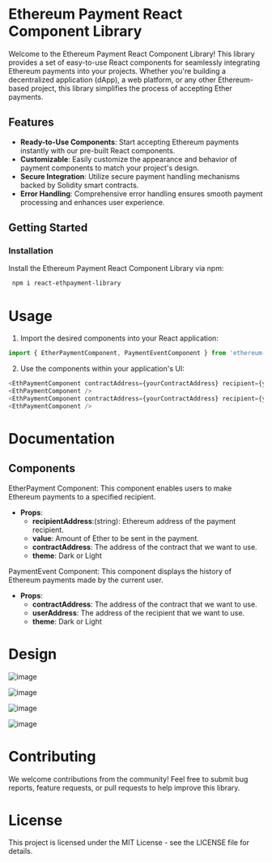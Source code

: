 # Ethereum Payment React Component Library

Welcome to the Ethereum Payment React Component Library! This library provides a set of easy-to-use React components for seamlessly integrating Ethereum payments into your projects. Whether you're building a decentralized application (dApp), a web platform, or any other Ethereum-based project, this library simplifies the process of accepting Ether payments.

## Features

- **Ready-to-Use Components**: Start accepting Ethereum payments instantly with our pre-built React components.
- **Customizable**: Easily customize the appearance and behavior of payment components to match your project's design.
- **Secure Integration**: Utilize secure payment handling mechanisms backed by Solidity smart contracts.
- **Error Handling**: Comprehensive error handling ensures smooth payment processing and enhances user experience.

## Getting Started

### Installation

Install the Ethereum Payment React Component Library via npm:

```bash
 npm i react-ethpayment-library
```
###


# Usage
1. Import the desired components into your React application:

````javascript
import { EtherPaymentComponent, PaymentEventComponent } from 'ethereum-payment-library';
````
2. Use the components within your application's UI:

````javascript
<EthPaymentComponent contractAddress={yourContractAddress} recipient={yourRecipientAddress} value={paymentAmount} theme={dark} />//for dark
<EthPaymentComponent />
<EthPaymentComponent contractAddress={yourContractAddress} recipient={yourRecipientAddress} value={paymentAmount} theme={''} />//for light
<EthPaymentComponent />

````
# Documentation

## Components

EtherPayment Component:
This component enables users to make Ethereum payments to a specified recipient.

- **Props**:
  - **recipientAddress**:(string): Ethereum address of the payment recipient.
  - **value**: Amount of Ether to be sent in the payment.
  - **contractAddress**: The address of the contract that we want to use.
  - **theme**: Dark or Light

PaymentEvent Component:
This component displays the history of Ethereum payments made by the current user.

- **Props**:
  - **contractAddress**: The address of the contract that we want to use.
  - **userAddress**: The address of the recipient that we want to use.
  - **theme**: Dark or Light

# Design
![image](https://github.com/marindimitrov12/react-ethpayment-library/assets/63950527/2e4a4352-b708-459b-971d-17e32b1d7be1)

![image](https://github.com/marindimitrov12/react-ethpayment-library/assets/63950527/d2131bd4-84a2-4314-909c-2dd8b9b874f6)

![image](https://github.com/marindimitrov12/react-ethpayment-library/assets/63950527/59d82fc1-2994-4621-bc33-ca1b43a04349)

![image](https://github.com/marindimitrov12/react-ethpayment-library/assets/63950527/26311dde-bc3b-415b-8344-7549ee702278)





# Contributing

We welcome contributions from the community! Feel free to submit bug reports, feature requests, or pull requests to help improve this library.

# License
This project is licensed under the MIT License - see the LICENSE file for details.
